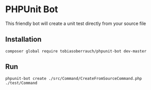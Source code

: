 # PHPUnit Bot

This friendly bot will create a unit test directly from your source file

## Installation

    composer global require tobiasoberrauch/phpunit-bot dev-master
    
## Run

    phpunit-bot create ./src/Command/CreateFromSourceCommand.php ./test/Command